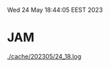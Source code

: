 Wed 24 May 18:44:05 EEST 2023
# JAM
<a href='./cache/202305/24_18.log'>./cache/202305/24_18.log</a>

